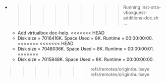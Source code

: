 * >>>>>>>>> Running inst-xtra-vboxguest-additions-doc.sh ...
  * Add virtualbox doc-help.
<<<<<<< HEAD
  * Disk size = 7016416K. Space Used = 8K. Runtime = 00:00:00:00.
=======
<<<<<<< HEAD
  * Disk size = 7048036K. Space Used = 8K. Runtime = 00:00:00:01.
=======
  * Disk size = 7015848K. Space Used = 8K. Runtime = 00:00:00:00.
>>>>>>> refs/remotes/origin/bullseye
>>>>>>> refs/remotes/origin/bullseye
